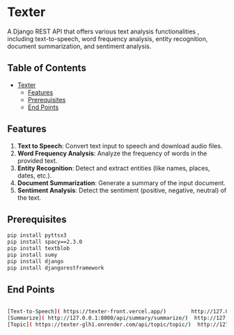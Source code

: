 # Texter

A Django REST API that offers various text analysis functionalities , including text-to-speech, word frequency analysis, entity recognition, document summarization, and sentiment analysis.

## Table of Contents
- [Texter](#texter)
  - [Features](#features)
  - [Prerequisites](#prerequisites)
  - [End Points](#end-points)

## Features

1. **Text to Speech**: Convert text input to speech and download audio files.
2. **Word Frequency Analysis**: Analyze the frequency of words in the provided text.
3. **Entity Recognition**: Detect and extract entities (like names, places, dates, etc.).
4. **Document Summarization**: Generate a summary of the input document.
5. **Sentiment Analysis**: Detect the sentiment (positive, negative, neutral) of the text.

## Prerequisites

```bash
pip install pyttsx3
pip install spacy==2.3.0
pip install textblob
pip install sumy
pip install django
pip install djangorestframework
```
## End Points


```bash

[Text-to-Speech]( https://texter-front.vercel.app/)        http://127.0.0.1:8000/api/speech/tts/      
[Summarize]( http://127.0.0.1:8000/api/summary/summarize/)  http://127.0.0.1:8000/api/summary/summarize/                
[Topic]( https://texter-glh1.onrender.com/api/topic/topic/)  http://127.0.0.1:8000/api/topic/topic/

```

   


